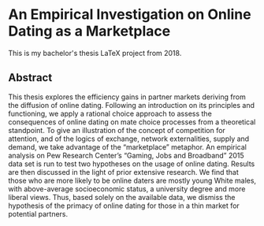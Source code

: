 # An Empirical Investigation on Online Dating as a Marketplace

This is my bachelor's thesis LaTeX project from 2018.

## Abstract

This thesis explores the efficiency gains in partner markets deriving from the diffusion of online dating. Following an introduction on its principles and functioning, we apply a rational choice approach to assess the consequences of online dating on mate choice processes from a theoretical standpoint. To give an illustration of the concept of competition for attention, and of the logics of exchange, network externalities, supply and demand, we take advantage of the “marketplace” metaphor. An empirical analysis on Pew Research Center’s “Gaming, Jobs and Broadband” 2015 data set is run to test two hypotheses on the usage of online dating. Results are then discussed in the light of prior extensive research. We find that those who are more likely to be online daters are mostly young White males, with above-average socioeconomic status, a university degree and more liberal views. Thus, based solely on the available data, we dismiss the hypothesis of the primacy of online dating for those in a thin market for potential partners.
